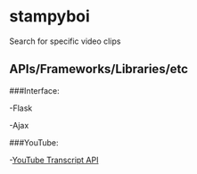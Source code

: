 # stampyboi
Search for specific video clips

## APIs/Frameworks/Libraries/etc
###Interface:

-Flask

-Ajax

###YouTube:

-[YouTube Transcript API](https://github.com/jdepoix/youtube-transcript-api)
